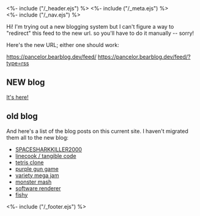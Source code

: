 <!DOCTYPE html>
<html>
<head>
<%- include ("/_header.ejs") %>
<link rel="alternate" type="application/rss+xml" title="pancelor dot com" href="/feed.xml" />
<link href="/stylesheets/mailchimp.css" rel="stylesheet" type="text/css">
<%- include ("/_meta.ejs") %>
</head>
<body>
<div class="wrapper">
<%- include ("/_nav.ejs") %>
<section id="main-content">

Hi! I'm trying out a new blogging system but I can't figure a way to "redirect" this feed to the new url. so you'll have to do it manually -- sorry!

Here's the new URL; either one should work:

https://pancelor.bearblog.dev/feed/
https://pancelor.bearblog.dev/feed/?type=rss

## NEW blog

[It's here!](https://pancelor.bearblog.dev/)

## old blog

And here's a list of the blog posts on this current site. I haven't migrated them all to the new blog:

- [SPACESHARKKILLER2000](/posts/ssk2k)
- [linecook / tangible code](/posts/linecook)
- [tetris clone](/posts/tetris-clone)
- [purple gun game](/posts/purple-gun-game)
- [variety mega jam](/posts/vmj2020)
- [monster mash](/posts/monster-mash)
- [software renderer](/posts/software-renderer)
- [fishy](/posts/fishy)

</section>
<%- include ("/_footer.ejs") %>
</body>
</html>
